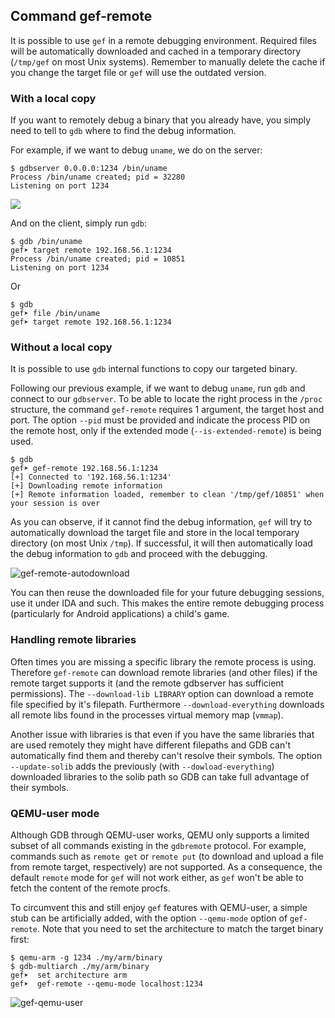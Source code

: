 ## Command gef-remote ##

It is possible to use `gef` in a remote debugging environment. Required files
will be automatically downloaded and cached in a temporary directory (`/tmp/gef`
on most Unix systems). Remember to manually delete the cache if you change the
target file or `gef` will use the outdated version.

### With a local copy ###

If you want to remotely debug a binary that you already have, you simply need to
tell to `gdb` where to find the debug information.

For example, if we want to debug `uname`, we do on the server:

```
$ gdbserver 0.0.0.0:1234 /bin/uname
Process /bin/uname created; pid = 32280
Listening on port 1234
```

![](https://i.imgur.com/Zc4vnBd.png)

And on the client, simply run `gdb`:

```
$ gdb /bin/uname
gef➤ target remote 192.168.56.1:1234
Process /bin/uname created; pid = 10851
Listening on port 1234
```

Or

```
$ gdb
gef➤ file /bin/uname
gef➤ target remote 192.168.56.1:1234
```

### Without a local copy ###

It is possible to use `gdb` internal functions to copy our targeted binary.

Following our previous example, if we want to debug `uname`, run `gdb` and
connect to our `gdbserver`. To be able to locate the right process in the
`/proc` structure, the command `gef-remote` requires 1 argument, the target
host and port.  The option `--pid` must be provided and indicate the process
PID on the remote host, only if the extended mode (`--is-extended-remote`)
is being used.

```
$ gdb
gef➤ gef-remote 192.168.56.1:1234
[+] Connected to '192.168.56.1:1234'
[+] Downloading remote information
[+] Remote information loaded, remember to clean '/tmp/gef/10851' when your session is over
```

As you can observe, if it cannot find the debug information, `gef` will try to
automatically download the target file and store in the local temporary
directory (on most Unix `/tmp`). If successful, it will then automatically load
the debug information to `gdb` and proceed with the debugging.

![gef-remote-autodownload](https://i.imgur.com/nLtvCxP.png)

You can then reuse the downloaded file for your future debugging sessions, use
it under IDA and such. This makes the entire remote debugging process
(particularly for Android applications) a child's game.

### Handling remote libraries ###

Often times you are missing a specific library the remote process is using.
Therefore `gef-remote` can download remote libraries (and other files) if the
remote target supports it (and the remote gdbserver has sufficient permissions).
The `--download-lib LIBRARY` option can download a remote file specified by
it's filepath. Furthermore `--download-everything` downloads all remote libs
found in the processes virtual memory map (`vmmap`).

Another issue with libraries is that even if you have the same libraries that
are used remotely they might have different filepaths and GDB can't
automatically find them and thereby can't resolve their symbols. The option
`--update-solib` adds the previously (with `--dowload-everything`) downloaded
libraries to the solib path so GDB can take full advantage of their symbols.

### QEMU-user mode ###

Although GDB through QEMU-user works, QEMU only supports a limited subset of all
commands existing in the `gdbremote` protocol. For example, commands such as
`remote get` or `remote put` (to download and upload a file from remote target,
respectively) are not supported. As a consequence, the default `remote` mode
for `gef` will not work either, as `gef` won't be able to fetch the content of
the remote procfs.

To circumvent this and still enjoy `gef` features with QEMU-user, a simple stub
can be artificially added, with the option `--qemu-mode` option of `gef-remote`.
Note that you need to set the architecture to match the target binary first:

```
$ qemu-arm -g 1234 ./my/arm/binary
$ gdb-multiarch ./my/arm/binary
gef➤  set architecture arm
gef➤  gef-remote --qemu-mode localhost:1234
```

![gef-qemu-user](https://i.imgur.com/A0xgEdR.png)
